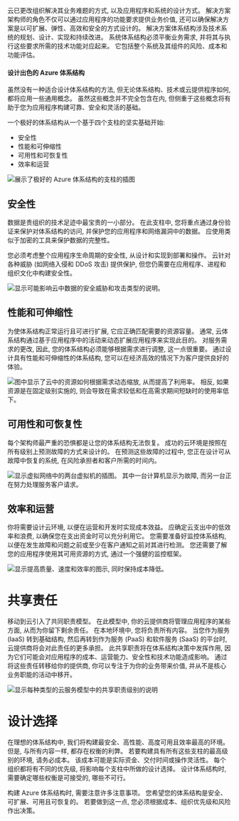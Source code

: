 云已更改组织解决其业务难题的方式, 以及应用程序和系统的设计方式。 解决方案架构师的角色不仅可以通过应用程序的功能要求提供业务价值, 还可以确保解决方案是以可扩展、弹性、高效和安全的方式设计的。 解决方案体系结构涉及技术系统的规划、设计、实现和持续改进。 系统体系结构必须平衡业务需求, 并将其与执行这些要求所需的技术功能对应起来。 它包括整个系统及其组件的风险、成本和功能评估。

#### <a name="design-a-great-azure-architecture"></a>设计出色的 Azure 体系结构

<!-- TODO: revisit this video after Ignite -->
<!-- > VIDEO: https://www.microsoft.com/videoplayer/embed/RE2yEv2 -->

虽然没有一种适合设计体系结构的方法, 但无论体系结构、技术或云提供程序如何, 都将应用一些通用概念。 虽然这些概念并不完全包含在内, 但侧重于这些概念将有助于您为应用程序构建可靠、安全和灵活的基础。

一个极好的体系结构从一个基于四个支柱的坚实基础开始:

* 安全性
* 性能和可伸缩性
* 可用性和可恢复性
* 效率和运营

![展示了极好的 Azure 体系结构的支柱的插图](../media/pillars.png)

## <a name="security"></a>安全性

数据是贵组织的技术足迹中最宝贵的一小部分。 在此支柱中, 您将重点通过身份验证来保护对体系结构的访问, 并保护您的应用程序和网络漏洞中的数据。 应使用类似于加密的工具来保护数据的完整性。

您必须考虑整个应用程序生命周期的安全性, 从设计和实现到部署和操作。 云针对各种威胁 (如网络入侵和 DDoS 攻击) 提供保护, 但您仍需要在应用程序、进程和组织文化中构建安全性。

![显示可能影响云中数据的安全威胁和攻击类型的说明。](../media/security.png)

## <a name="performance-and-scalability"></a>性能和可伸缩性

为使体系结构正常运行且可进行扩展, 它应正确匹配需要的资源容量。 通常, 云体系结构通过基于应用程序中的活动来动态扩展应用程序来实现此目的。 对服务需求的更改, 因此, 您的体系结构必须能够根据需求进行调整, 这一点很重要。 通过设计具有性能和可伸缩性的体系结构, 您可以在经济高效的情况下为客户提供良好的体验。

![图中显示了云中的资源如何根据需求动态缩放, 从而提高了利用率。 相反, 如果资源是在固定级别实施的, 则会导致在需求较低和在高需求期间短缺时的使用率低下。](../media/performance-demand.png)

## <a name="availability-and-recoverability"></a>可用性和可恢复性

每个架构师最严重的恐惧都是让您的体系结构无法恢复。 成功的云环境是按照在所有级别上预测故障的方式来设计的。 在预测这些故障的过程中, 您正在设计可从故障中恢复的系统, 在风险承担者和客户所需的时间内。

![显示虚拟网络中的两台虚拟机的插图。 其中一台计算机显示为故障, 而另一台正在努力处理服务客户请求。](../media/system-failure.png)

## <a name="efficiency-and-operations"></a>效率和运营

你将需要设计云环境, 以便在运营和开发时实现成本效益。 应确定云支出中的低效率和浪费, 以确保您在支出资金时可以充分利用它。 您需要准备好监控体系结构, 以便在发生故障和问题之前或至少在客户通知之前对其进行检测。 您还需要了解您的应用程序使用其可用资源的方式, 通过一个强健的监控框架。

![显示提高质量、速度和效率的图示, 同时保持成本降低。](../media/efficiency.png)

# <a name="shared-responsibility"></a>共享责任

移动到云引入了共同职责模型。 在此模型中, 你的云提供商将管理应用程序的某些方面, 从而为你留下剩余责任。 在本地环境中, 您将负责所有内容。 当您作为服务 (IaaS) 转到基础结构, 然后再转到作为服务 (PaaS) 和软件服务 (SaaS) 的平台时, 云提供商将会对此责任的更多承担。 此共享职责将在体系结构决策中发挥作用, 因为它们可能会对应用程序的成本、运营能力、安全性和技术功能造成影响。 通过将这些责任转移给你的提供商, 你可以专注于为你的业务带来价值, 并从不是核心业务职能的活动中移开。

![显示每种类型的云服务模型中的共享职责级别的说明](../media/cloud-responsibility-model.png)

# <a name="design-choices"></a>设计选择

在理想的体系结构中, 我们将构建最安全、高性能、高度可用且效率最高的环境。 但是, 与所有内容一样, 都存在权衡的利弊。 若要构建具有所有这些支柱的最高级别的环境, 请务必成本。 该成本可能是实际资金、交付时间或操作灵活性。 每个组织都将有不同的优先级, 将影响每个支柱中所做的设计选择。 设计体系结构时, 需要确定哪些权衡是可接受的, 哪些不可行。

构建 Azure 体系结构时, 需要注意许多注意事项。 您希望您的体系结构是安全、可扩展、可用且可恢复的。 若要做到这一点, 您必须根据成本、组织优先级和风险作出决策。
